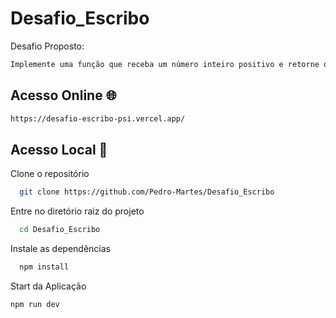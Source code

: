 # Desafio_Escribo
Desafio Proposto: 
```bash
Implemente uma função que receba um número inteiro positivo e retorne o somatório de todos os valores inteiros divisíveis por 3 ou 5 que sejam inferiores ao número passado.
```

## Acesso Online 🌐
```bash
https://desafio-escribo-psi.vercel.app/
```
## Acesso Local  🚩

Clone o repositório

```bash
  git clone https://github.com/Pedro-Martes/Desafio_Escribo
```

Entre no diretório raiz do projeto

```bash
  cd Desafio_Escribo
```

Instale as dependências

```bash
  npm install
```

Start da Aplicação
```bash
npm run dev
```
